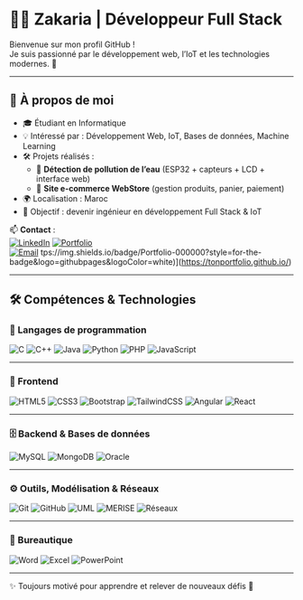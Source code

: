 # 👨‍💻 Zakaria | Développeur Full Stack  

Bienvenue sur mon profil GitHub !  
Je suis passionné par le développement web, l’IoT et les technologies modernes. 🚀  

---

## 🚀 À propos de moi  

- 🎓 Étudiant en Informatique  
- 💡 Intéressé par : Développement Web, IoT, Bases de données, Machine Learning  
- 🛠️ Projets réalisés :  
  - 🌊 **Détection de pollution de l’eau** (ESP32 + capteurs + LCD + interface web)  
  - 🛒 **Site e-commerce WebStore** (gestion produits, panier, paiement)  
- 🌍 Localisation : Maroc  
- 📌 Objectif : devenir ingénieur en développement Full Stack & IoT  

📫 **Contact** :  
[![LinkedIn](https://img.shields.io/badge/LinkedIn-0A66C2?style=for-the-badge&logo=linkedin&logoColor=white)](www.linkedin.com/in/oraiche-zakaria-9ba007331) 
[![Portfolio](https://img.shields.io/badge/Portfolio-000000?style=for-the-badge&logo=About.me&logoColor=white)](https://tonportfolio.github.io/)  
[![Email](https://img.shields.io/badge/Email-D14836?style=for-the-badge&logo=gmail&logoColor=white)](mailto:tonemail@gmail.com)
tps://img.shields.io/badge/Portfolio-000000?style=for-the-badge&logo=githubpages&logoColor=white)](https://tonportfolio.github.io/)

---

## 🛠️ Compétences & Technologies  

### 🧠 Langages de programmation  
![C](https://img.shields.io/badge/-C-00599C?style=for-the-badge&logo=c&logoColor=white) 
![C++](https://img.shields.io/badge/-C++-00599C?style=for-the-badge&logo=cplusplus&logoColor=white) 
![Java](https://img.shields.io/badge/-Java-ED8B00?style=for-the-badge&logo=openjdk&logoColor=white) 
![Python](https://img.shields.io/badge/-Python-3776AB?style=for-the-badge&logo=python&logoColor=white) 
![PHP](https://img.shields.io/badge/-PHP-777BB4?style=for-the-badge&logo=php&logoColor=white) 
![JavaScript](https://img.shields.io/badge/-JavaScript-F7DF1E?style=for-the-badge&logo=javascript&logoColor=black)  

---
### 🎨 Frontend  
![HTML5](https://img.shields.io/badge/-HTML5-E34F26?style=for-the-badge&logo=html5&logoColor=white) 
![CSS3](https://img.shields.io/badge/-CSS3-1572B6?style=for-the-badge&logo=css3&logoColor=white) 
![Bootstrap](https://img.shields.io/badge/-Bootstrap-563D7C?style=for-the-badge&logo=bootstrap&logoColor=white) 
![TailwindCSS](https://img.shields.io/badge/-Tailwind_CSS-06B6D4?style=for-the-badge&logo=tailwindcss&logoColor=white) 
![Angular](https://img.shields.io/badge/-Angular-DD0031?style=for-the-badge&logo=angular&logoColor=white) 
![React](https://img.shields.io/badge/-React-20232A?style=for-the-badge&logo=react&logoColor=61DAFB)  

---

### 🗄️ Backend & Bases de données  
![MySQL](https://img.shields.io/badge/-MySQL-005C84?style=for-the-badge&logo=mysql&logoColor=white) 
![MongoDB](https://img.shields.io/badge/-MongoDB-4EA94B?style=for-the-badge&logo=mongodb&logoColor=white) 
![Oracle](https://img.shields.io/badge/-Oracle-F80000?style=for-the-badge&logo=oracle&logoColor=white)  

---

### ⚙️ Outils, Modélisation & Réseaux  
![Git](https://img.shields.io/badge/-Git-E44C30?style=for-the-badge&logo=git&logoColor=white) 
![GitHub](https://img.shields.io/badge/-GitHub-181717?style=for-the-badge&logo=github&logoColor=white) 
![UML](https://img.shields.io/badge/-UML-02569B?style=for-the-badge) 
![MERISE](https://img.shields.io/badge/-Merise-0A66C2?style=for-the-badge) 
![Réseaux](https://img.shields.io/badge/-Réseaux-0078D7?style=for-the-badge&logo=cisco&logoColor=white)  

---

### 💼 Bureautique  
![Word](https://img.shields.io/badge/-Word-2B579A?style=for-the-badge&logo=microsoftword&logoColor=white) 
![Excel](https://img.shields.io/badge/-Excel-217346?style=for-the-badge&logo=microsoftexcel&logoColor=white) 
![PowerPoint](https://img.shields.io/badge/-PowerPoint-B7472A?style=for-the-badge&logo=microsoftpowerpoint&logoColor=white)  

---

✨ Toujours motivé pour apprendre et relever de nouveaux défis 🚀
